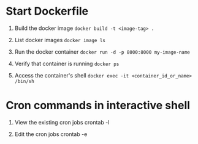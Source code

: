 # Start Dockerfile
1. Build the docker image
`docker build -t <image-tag> .`

2. List docker images
`docker image ls`

3. Run the docker container
`docker run -d -p 8000:8000 my-image-name`

4. Verify that container is running
`docker ps`

5. Access the container's shell
`docker exec -it <container_id_or_name> /bin/sh`

# Cron commands in interactive shell
1. View the existing cron jobs
crontab -l

2. Edit the cron jobs 
crontab -e



